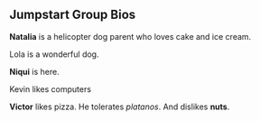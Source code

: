 ## Jumpstart Group Bios

**Natalia** is a helicopter dog parent who loves cake and ice cream.

Lola is a wonderful dog.

**Niqui** is here.

Kevin likes computers

**Victor** likes pizza. He tolerates *platanos*. And dislikes **nuts**.

